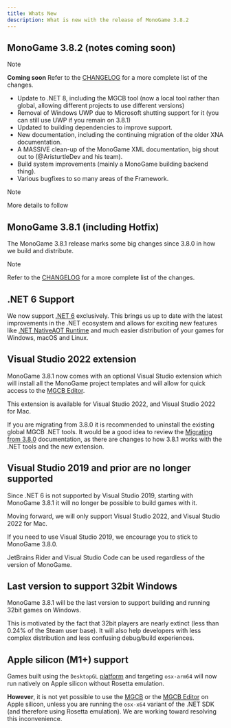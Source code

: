 ```yaml
---
title: Whats New
description: What is new with the release of MonoGame 3.8.2
---
```


## MonoGame 3.8.2 (notes coming soon)

> [!NOTE]
> **Coming soon**
> Refer to the [CHANGELOG](https://github.com/MonoGame/MonoGame/blob/develop/CHANGELOG.md) for a more complete list of the changes.

* Update to .NET 8, including the MGCB tool (now a local tool rather than global, allowing different projects to use different versions)
* Removal of Windows UWP due to Microsoft shutting support for it (you can still use UWP if you remain on 3.8.1)
* Updated to building dependencies to improve support.
* New documentation, including the continuing migration of the older XNA documentation.
* A MASSIVE clean-up of the MonoGame XML documentation, big shout out to (@AristurtleDev and his team).
* Build system improvements (mainly a MonoGame building backend thing).
* Various bugfixes to so many areas of the Framework.

> [!NOTE]
> More details to follow

## MonoGame 3.8.1 (including Hotfix)

The MonoGame 3.8.1 release marks some big changes since 3.8.0 in how we build and distribute.

> [!NOTE]
> Refer to the [CHANGELOG](https://github.com/MonoGame/MonoGame/blob/develop/CHANGELOG.md) for a more complete list of the changes.

## .NET 6 Support

We now support [.NET 6](https://docs.microsoft.com/en-us/dotnet/core/introduction) exclusively.  This brings us up to date with the latest improvements in the .NET ecosystem and allows for exciting new features like [.NET NativeAOT Runtime](https://github.com/dotnet/runtimelab/tree/feature/NativeAOT) and much easier distribution of your games for Windows, macOS and Linux.

## Visual Studio 2022 extension

MonoGame 3.8.1 now comes with an optional Visual Studio extension which will install all the MonoGame project templates and will allow for quick access to the [MGCB Editor](./getting_started/tools/mgcb_editor.md).

This extension is available for Visual Studio 2022, and Visual Studio 2022 for Mac.

If you are migrating from 3.8.0 it is recommended to uninstall the existing global MGCB .NET tools. It would be a good idea to review the [Migrating from 3.8.0](./migration/migrate_38.md) documentation, as there are changes to how 3.8.1 works with the .NET tools and the new extension.

## Visual Studio 2019 and prior are no longer supported

Since .NET 6 is not supported by Visual Studio 2019, starting with MonoGame 3.8.1 it will no longer be possible to build games with it.

Moving forward, we will only support Visual Studio 2022, and Visual Studio 2022 for Mac.

If you need to use Visual Studio 2019, we encourage you to stick to MonoGame 3.8.0.

JetBrains Rider and Visual Studio Code can be used regardless of the version of MonoGame.

## Last version to support 32bit Windows

MonoGame 3.8.1 will be the last version to support building and running 32bit games on Windows.

This is motivated by the fact that 32bit players are nearly extinct (less than 0.24% of the Steam user base). It will also help developers with less complex distribution and less confusing debug/build experiences.

## Apple silicon (M1+) support

Games built using the ```DesktopGL``` [platform](./getting_started/platforms.md) and targeting ```osx-arm64``` will now run natively on Apple silicon without Rosetta emulation.

**However**, it is not yet possible to use the [MGCB](./getting_started/tools/mgcb.md) or the [MGCB Editor](./getting_started/tools/mgcb_editor.md) on Apple silicon, unless you are running the ```osx-x64``` variant of the .NET SDK (and therefore using Rosetta emulation). We are working toward resolving this inconvenience.
